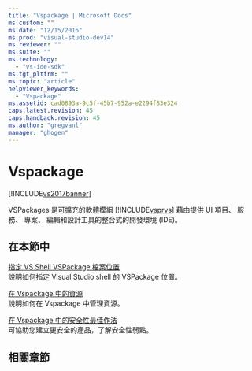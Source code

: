 ```yaml
---
title: "Vspackage | Microsoft Docs"
ms.custom: ""
ms.date: "12/15/2016"
ms.prod: "visual-studio-dev14"
ms.reviewer: ""
ms.suite: ""
ms.technology: 
  - "vs-ide-sdk"
ms.tgt_pltfrm: ""
ms.topic: "article"
helpviewer_keywords: 
  - "Vspackage"
ms.assetid: cad0893a-9c5f-45b7-952a-e2294f83e324
caps.latest.revision: 45
caps.handback.revision: 45
ms.author: "gregvanl"
manager: "ghogen"
---
```

# Vspackage
[!INCLUDE[vs2017banner](../../code-quality/includes/vs2017banner.md)]

VSPackages 是可擴充的軟體模組 [!INCLUDE[vsprvs](../../code-quality/includes/vsprvs_md.md)] 藉由提供 UI 項目、 服務、 專案、 編輯和設計工具的整合式的開發環境 \(IDE\)。  
  
## 在本節中  
 [指定 VS Shell VSPackage 檔案位置](../../extensibility/internals/specifying-vspackage-file-location-to-the-vs-shell.md)  
 說明如何指定 Visual Studio shell 的 VSPackage 位置。  
  
 [在 Vspackage 中的資源](../../extensibility/internals/resources-in-vspackages.md)  
 說明如何在 Vspackage 中管理資源。  
  
 [在 Vspackage 中的安全性最佳作法](../../extensibility/internals/best-practices-for-security-in-vspackages.md)  
 可協助您建立更安全的產品，了解安全性弱點。  
  
## 相關章節